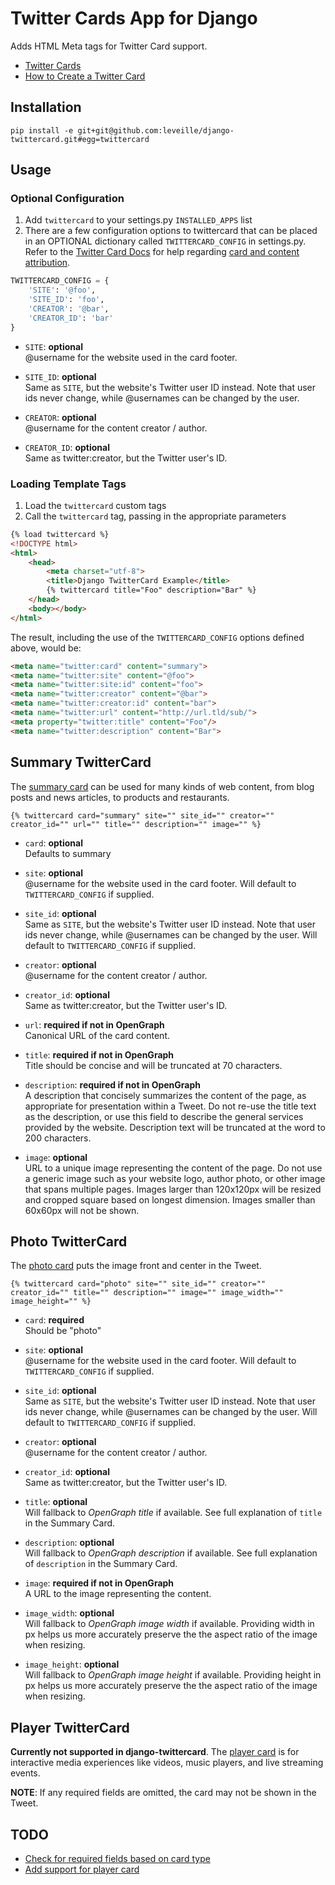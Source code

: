 # Twitter Cards App for Django

Adds HTML Meta tags for Twitter Card support.

* [Twitter Cards](https://dev.twitter.com/docs/cards)
* [How to Create a Twitter Card](http://davidwalsh.name/twitter-cards)
    
## Installation

```
pip install -e git+git@github.com:leveille/django-twittercard.git#egg=twittercard
```

## Usage

### Optional Configuration

1. Add `twittercard` to your settings.py `INSTALLED_APPS` list
2. There are a few configuration options to twittercard that can be placed in an OPTIONAL dictionary called `TWITTERCARD_CONFIG` in settings.py.  Refer to the [Twitter Card Docs](https://dev.twitter.com/docs/cards) for help regarding [card and content attribution](https://dev.twitter.com/docs/cards#content).

```python
TWITTERCARD_CONFIG = {
    'SITE': '@foo',
    'SITE_ID': 'foo',
    'CREATOR': '@bar',
    'CREATOR_ID': 'bar'
}
```

* `SITE`: __optional__  
  @username for the website used in the card footer.  

* `SITE_ID`: __optional__  
  Same as `SITE`, but the website's Twitter user ID instead. Note that user ids never change, while @usernames can be changed by the user.

* `CREATOR`: __optional__  
  @username for the content creator / author.
  
* `CREATOR_ID`: __optional__  
  Same as twitter:creator, but the Twitter user's ID.

### Loading Template Tags

1. Load the `twittercard` custom tags
2. Call the `twittercard` tag, passing in the appropriate parameters

```html
{% load twittercard %}
<!DOCTYPE html>
<html>
    <head>
        <meta charset="utf-8">
        <title>Django TwitterCard Example</title>
        {% twittercard title="Foo" description="Bar" %}
    </head>
    <body></body>
</html>
```

The result, including the use of the `TWITTERCARD_CONFIG` options defined above, would be:

```html
<meta name="twitter:card" content="summary">
<meta name="twitter:site" content="@foo">
<meta name="twitter:site:id" content="foo">
<meta name="twitter:creator" content="@bar">
<meta name="twitter:creator:id" content="bar">
<meta name="twitter:url" content="http://url.tld/sub/">
<meta property="twitter:title" content="Foo"/>
<meta name="twitter:description" content="Bar">
```

## Summary TwitterCard

The [summary card](https://dev.twitter.com/docs/cards#summary-card) can be used for many kinds of web content, from blog posts and news articles, to products and restaurants.

```
{% twittercard card="summary" site="" site_id="" creator="" creator_id="" url="" title="" description="" image="" %}
```

* `card`: __optional__  
  Defaults to summary

* `site`: __optional__  
  @username for the website used in the card footer.  Will default to `TWITTERCARD_CONFIG` if supplied.

* `site_id`: __optional__  
  Same as `SITE`, but the website's Twitter user ID instead. Note that user ids never change, while @usernames can be changed by the user.  Will default to `TWITTERCARD_CONFIG` if supplied.

* `creator`: __optional__  
  @username for the content creator / author.

* `creator_id`: __optional__  
  Same as twitter:creator, but the Twitter user's ID.

* `url`: __required if not in OpenGraph__  
  Canonical URL of the card content.

* `title`: __required if not in OpenGraph__  
  Title should be concise and will be truncated at 70 characters.

* `description`: __required if not in OpenGraph__  
  A description that concisely summarizes the content of the page, as appropriate for presentation within a Tweet. Do not re-use the title text as the description, or use this field to describe the general services provided by the website. Description text will be truncated at the word to 200 characters.

* `image`: __optional__  
  URL to a unique image representing the content of the page. Do not use a generic image such as your website logo, author photo, or other image that spans multiple pages. Images larger than 120x120px will be resized and cropped square based on longest dimension. Images smaller than 60x60px will not be shown.  

## Photo TwitterCard

The [photo card](https://dev.twitter.com/docs/cards#photo-card) puts the image front and center in the Tweet.

```
{% twittercard card="photo" site="" site_id="" creator="" creator_id="" title="" description="" image="" image_width="" image_height="" %}
```

* `card`: __required__  
  Should be "photo"

* `site`: __optional__  
  @username for the website used in the card footer.  Will default to `TWITTERCARD_CONFIG` if supplied.

* `site_id`: __optional__  
  Same as `SITE`, but the website's Twitter user ID instead. Note that user ids never change, while @usernames can be changed by the user.  Will default to `TWITTERCARD_CONFIG` if supplied.

* `creator`: __optional__  
  @username for the content creator / author.

* `creator_id`: __optional__  
  Same as twitter:creator, but the Twitter user's ID.

* `title`: __optional__  
  Will fallback to *OpenGraph title* if available.  See full explanation of `title` in the Summary Card.

* `description`: __optional__  
  Will fallback to *OpenGraph description* if available.  See full explanation of `description` in the Summary Card.

* `image`: __required if not in OpenGraph__  
  A URL to the image representing the content.

* `image_width`: __optional__  
  Will fallback to *OpenGraph image width* if available.  Providing width in px helps us more accurately preserve the the aspect ratio of the image when resizing.

* `image_height`: __optional__  
  Will fallback to *OpenGraph image height* if available.  Providing height in px helps us more accurately preserve the the aspect ratio of the image when resizing.

## Player TwitterCard

**Currently not supported in django-twittercard**.  The [player card](https://dev.twitter.com/docs/cards#player-card) is for interactive media experiences like videos, music players, and live streaming events.

**NOTE**: If any required fields are omitted, the card may not be shown in the Tweet.

## TODO

* [Check for required fields based on card type](https://github.com/leveille/django-twittercard/issues/1)
* [Add support for player card](https://github.com/leveille/django-twittercard/issues/2)

